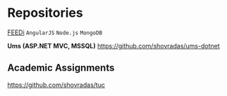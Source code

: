 # Repositories
[FEEDi](https://github.com/shovradas/feedi)
`AngularJS` `Node.js` `MongoDB`

**Ums (ASP.NET MVC, MSSQL)**
https://github.com/shovradas/ums-dotnet

## Academic Assignments
https://github.com/shovradas/tuc
